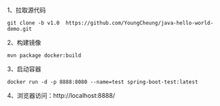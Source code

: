 1、拉取源代码

    git clone -b v1.0  https://github.com/YoungCheung/java-hello-world-demo.git
    
2、构建镜像

    mvn package docker:build
    
3、启动容器

    docker run -d -p 8888:8080 --name=test spring-boot-test:latest
    
4、浏览器访问：http://localhost:8888/

